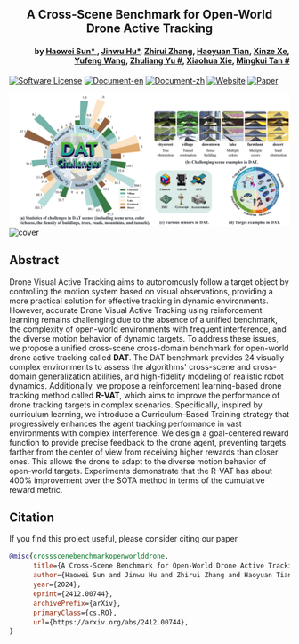 <h2 align="center">A Cross-Scene Benchmark for Open-World Drone Active Tracking</h2>
<h4 align="right">
  by <a href="https://shwplus.github.io/">Haowei Sun* </a>, 
  <a href="https://fhujinwu.github.io/">Jinwu Hu*</a>, 
  <a href="https://github.com/egd060708">Zhirui Zhang</a>,
  <a href="https://github.com/scybd">Haoyuan Tian</a>, 
  <a href="https://olivessora.github.io/">Xinze Xe</a>,<br> 
  <a href="https://wang678.github.io/">Yufeng Wang</a>, 
  <a href="https://scholar.google.com/citations?user=oAUB9cQAAAAJ&hl=en">Zhuliang Yu #</a>, 
  <a href="https://scholar.google.com/citations?user=5YZ3kvoAAAAJ&hl=en&oi=ao">Xiaohua Xie</a>, 
  <a href="https://tanmingkui.github.io/">Mingkui Tan #</a>
</h4>
<!-- # A Cross-Scene Benchmark for Open-World Drone Active Tracking -->

[![Software License](https://img.shields.io/badge/license-MIT-blue)](LICENSE)
[![Document-en](https://img.shields.io/badge/doc-guide-blue)](https://dat-benchmark.tech/)
[![Document-zh](https://img.shields.io/badge/文档-指引-blue)](https://dat-benchmark.tech/zh/index.html)
[![Website](https://img.shields.io/badge/website-exhibition-blue)](https://dat-benchmark.framer.website/)
[![Paper](https://img.shields.io/badge/paper-work-blue)](https://arxiv.org/pdf/2412.00744)

![cover1](./readmeCache/cover1.png)
![cover](./readmeCache/cover.gif)

## Abstract
Drone Visual Active Tracking aims to autonomously follow a target object by controlling the motion system based on visual observations, providing a more practical solution for effective tracking in dynamic environments. However, accurate Drone Visual Active Tracking using reinforcement learning remains challenging due to the absence of a unified benchmark, the complexity of open-world environments with frequent interference, and the diverse motion behavior of dynamic targets. To address these issues, we propose a unified cross-scene cross-domain benchmark for open-world drone active tracking called **DAT**. The DAT benchmark provides 24 visually complex environments to assess the algorithms' cross-scene and cross-domain generalization abilities, and high-fidelity modeling of realistic robot dynamics. Additionally, we propose a reinforcement learning-based drone tracking method called **R-VAT**, which aims to improve the performance of drone tracking targets in complex scenarios. Specifically, inspired by curriculum learning, we introduce a Curriculum-Based Training strategy that progressively enhances the agent tracking performance in vast environments with complex interference. We design a goal-centered reward function to provide precise feedback to the drone agent, preventing targets farther from the center of view from receiving higher rewards than closer ones. This allows the drone to adapt to the diverse motion behavior of open-world targets. Experiments demonstrate that the R-VAT has about 400% improvement over the SOTA method in terms of the cumulative reward metric.


## Citation
If you find this project useful, please consider citing our paper
```bibtex
@misc{crossscenebenchmarkopenworlddrone,
      title={A Cross-Scene Benchmark for Open-World Drone Active Tracking}, 
      author={Haowei Sun and Jinwu Hu and Zhirui Zhang and Haoyuan Tian and Xinze Xie and Yufeng Wang and Zhuliang Yu and Xiaohua Xie and Mingkui Tan},
      year={2024},
      eprint={2412.00744},
      archivePrefix={arXiv},
      primaryClass={cs.RO},
      url={https://arxiv.org/abs/2412.00744}, 
}
```
